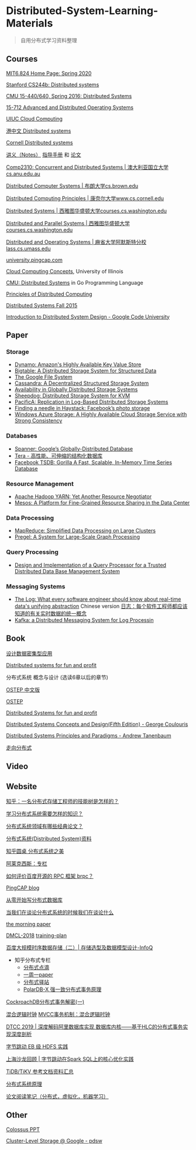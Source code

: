 # Distributed-System-Learning-Materials

> 自用分布式学习资料整理

## Courses

[MIT6.824 Home Page: Spring 2020](https://pdos.csail.mit.edu/6.824/)

[Stanford CS244b: Distributed systems](http://www.scs.stanford.edu/14au-cs244b/)

[CMU 15-440/640, Spring 2016: Distributed Systems](http://www.andrew.cmu.edu/course/15-440/)

[15-712 Advanced and Distributed Operating Systems](http://www.cs.cmu.edu/afs/cs.cmu.edu/academic/class/15712-s12/www/)

[UIUC Cloud Computing](https://www.coursera.org/specializations/cloud-computing)

[港中文 Distributed systems](https://www.bilibili.com/video/BV1L741157c9?from=search&seid=6890255481043111568)

[Cornell Distributed systems](http://www.cs.cornell.edu/courses/cs5414/2018fa/)

[讲义（Notes）](https://lass.cs.umass.edu/~shenoy/courses/spring19/lectures.html) [指导手册](https://courses.cs.washington.edu/courses/csep552/18wi/papers/google-intro.pdf) 和 [论文](https://www.cs.cornell.edu/courses/cs5414/2017fa/papers/p549-halpern.pdf) 

[Comp2310: Concurrent and Distributed Systems | 澳大利亚国立大学cs.anu.edu.au](https://cs.anu.edu.au/courses/comp2310/index.html)

[Distributed Computer Systems | 布朗大学cs.brown.edu](https://cs.brown.edu/courses/cs138/s16/syllabus.html)

[Distributed Computing Principles | 康奈尔大学www.cs.cornell.edu](https://www.cs.cornell.edu/courses/cs5414/2018fa/)

[Distributed Systems | 西雅图华盛顿大学courses.cs.washington.edu](https://courses.cs.washington.edu/courses/csep552/)

[Distributed and Parallel Systems | 西雅图华盛顿大学courses.cs.washington.edu](https://courses.cs.washington.edu/courses/cse552/)

[Distributed and Operating Systems | 麻省大学阿默斯特分校lass.cs.umass.edu](http://lass.cs.umass.edu/~shenoy/courses/spring19/lectures.html)

[university.pingcap.com](https://university.pingcap.com/talent-plan/)

[Cloud Computing Concepts](https://class.coursera.org/cloudcomputing-001), University of Illinois

[CMU: Distributed Systems](http://www.cs.cmu.edu/~dga/15-440/F12/syllabus.html) in Go Programming Language

[Principles of Distributed Computing](http://dcg.ethz.ch/lectures/podc_allstars/)

[Distributed Systems Fall 2015](http://www.andrew.cmu.edu/course/95-702/)

[Introduction to Distributed System Design - Google Code University](http://www.hpcs.cs.tsukuba.ac.jp/~tatebe/lecture/h23/dsys/dsd-tutorial.html)

## Paper

### Storage

- [Dynamo: Amazon's Highly Available Key Value Store](http://bnrg.eecs.berkeley.edu/~randy/Courses/CS294.F07/Dynamo.pdf)
- [Bigtable: A Distributed Storage System for Structured Data](http://static.googleusercontent.com/media/research.google.com/en//archive/bigtable-osdi06.pdf)
- [The Google File System](http://static.googleusercontent.com/external_content/untrusted_dlcp/research.google.com/en/us/archive/gfs-sosp2003.pdf)
- [Cassandra: A Decentralized Structured Storage System](http://citeseerx.ist.psu.edu/viewdoc/download?doi=10.1.1.161.6751&rep=rep1&type=pdf)
- [Availability in Globally Distributed Storage Systems](http://static.googleusercontent.com/media/research.google.com/en/us/pubs/archive/36737.pdf)
- [Sheepdog: Distributed Storage System for KVM](https://github.com/ty4z2008/Qix/blob/master/ds.md)
- [PacificA: Replication in Log-Based Distributed Storage Systems](http://research.microsoft.com:8082/pubs/66814/tr-2008-25.pdf)
- [Finding a needle in Haystack: Facebook’s photo storage](https://www.usenix.org/legacy/event/osdi10/tech/full_papers/Beaver.pdf)
- [Windows Azure Storage: A Highly Available Cloud Storage Service with Strong Consistency](http://www-bcf.usc.edu/~minlanyu/teach/csci599-fall12/papers/11-calder.pdf)

### Databases

- [Spanner: Google’s Globally-Distributed Database](http://static.googleusercontent.com/media/research.google.com/zh-CN//archive/spanner-osdi2012.pdf)
- [Tera - 高性能、可伸缩的结构化数据库](https://github.com/ty4z2008/Qix/blob/master/ds.md)
- [Facebook TSDB: Gorilla A Fast, Scalable, In-Memory Time Series Database](http://www.vldb.org/pvldb/vol8/p1816-teller.pdf)

### Resource Management

- [Apache Hadoop YARN: Yet Another Resource Negotiator](https://www.cse.ust.hk/~weiwa/teaching/Fall15-COMP6611B/reading_list/YARN.pdff)
- [Mesos: A Platform for Fine-Grained Resource Sharing in the Data Center](https://www.cs.berkeley.edu/~alig/papers/mesos.pdf)

### Data Processing

- [MapReduce: Simplified Data Processing on Large Clusters](https://static.googleusercontent.com/media/research.google.com/zh-CN//archive/mapreduce-osdi04.pdf)
- [Pregel: A System for Large-Scale Graph Processing](http://www.dcs.bbk.ac.uk/~dell/teaching/cc/paper/sigmod10/p135-malewicz.pdf)

### Query Processing

- [Design and Implementation of a Query Processor for a Trusted Distributed Data Base Management System](http://www.utdallas.edu/~bxt043000/Publications/Journal-Papers/DAS/J16_Design_and_Implementation_of_a_Distributed_Query_Processor.pdf)

### Messaging Systems

- [The Log: What every software engineer should know about real-time data's unifying abstraction](https://engineering.linkedin.com/distributed-systems/log-what-every-software-engineer-should-know-about-real-time-datas-unifying)
  Chinese version [日志：每个软件工程师都应该知道的有关实时数据的统一概念](http://www.oschina.net/translate/log-what-every-software-engineer-should-know-about-real-time-datas-unifying?lang=chs&page=1#)
- [Kafka: a Distributed Messaging System for Log Processin](http://notes.stephenholiday.com/Kafka.pdf)

## Book

[设计数据密集型应用](https://github.com/Vonng/ddia)

[Distributed systems for fun and profit](http://book.mixu.net/distsys/)

分布式系统 概念与设计 (选读6章以后的章节)

[OSTEP 中文版](https://github.com/remzi-arpacidusseau/ostep-translations/tree/master/chinese)

[OSTEP](http://pages.cs.wisc.edu/~remzi/OSTEP/)

[Distributed Systems for fun and profit](http://book.mixu.net/distsys/single-page.html)

[Distributed Systems Concepts and Design(Fifth Edition) - George Coulouris](https://azmuri.files.wordpress.com/2013/09/george-coulouris-distributed-systems-concepts-and-design-5th-edition.pdf)

[Distributed Systems Principles and Paradigms - Andrew Tanenbaum](http://sist.sysu.edu.cn/~wuweig/DCC/DistributedSystemsPrinciplesandParadigms(2nd%20edition)-2007-Tanenbaum.pdf)

[走向分布式](http://dcaoyuan.github.io/papers/pdfs/Scalability.pdf)



## Video



## Website

[知乎：一名分布式存储工程师的技能树是怎样的？](https://www.zhihu.com/question/43687427)

[学习分布式系统需要怎样的知识？](https://www.zhihu.com/question/23645117)

[分布式系统领域有哪些经典论文？](https://www.zhihu.com/question/30026369)

[分布式系统(Distributed System)资料](https://gist.github.com/zjhiphop/c4861a6f586e3fdb2379#file-md)

[知乎圆桌 分布式系统之美](https://www.zhihu.com/roundtable/fenbushixitongzhimei)

[阿莱克西斯：专栏](https://zhuanlan.zhihu.com/p/77677075)

[如何评价百度开源的 RPC 框架 brpc？](https://www.zhihu.com/question/65370268/answer/231801580)

[PingCAP blog](https://github.com/pingcap/blog-cn)

[从零开始写分布式数据库](https://github.com/ngaut/builddatabase)

[当我们在谈论分布式系统的时候我们在谈论什么](http://blog.ivanyang.me/distributedsystem/2016/03/06/whatwetalkaboutwhenwetalkaboutds)

[the morning paper](https://blog.acolyer.org/)

[DMCL-2018](https://github.com/CDDSCLab/DMCL-2018)  [training-plan](https://github.com/CDDSCLab/training-plan)

[百度大规模时序数据存储（二）| 存储选型及数据模型设计-InfoQ](https://www.infoq.cn/article/eELNhTBprAPEABiRfrzw)

- 知乎分布式专栏
  - [分布式点滴](https://www.zhihu.com/column/learn-distributed-system)
  - [一周一paper](https://www.zhihu.com/column/one-paper-a-week)
  - [分布式驿站](https://www.zhihu.com/column/GTDistributed)
  - [PolarDB-X 强一致分布式事务原理]()

[CockroachDB分布式事务解密(一)](http://www.cockroachchina.cn/?p=976)

[混合逻辑时钟](http://vinllen.com/hun-he-luo-ji-shi-zhong/)  [MVCC事务机制：混合逻辑时钟](http://www.nosqlnotes.com/technotes/mvcc-hybridclock/)

[DTCC 2019 | 深度解码阿里数据库实现 数据库内核——基于HLC的分布式事务实现深度剖析](https://developer.aliyun.com/article/703552)

[字节跳动 EB 级 HDFS 实践](https://mp.weixin.qq.com/s/liiplasFnFW0ezc3VWsOHA)

[上海沙龙回顾 | 字节跳动在Spark SQL上的核心优化实践](https://mp.weixin.qq.com/s/su0sMWG_CBv3hpAIXmmo6Q)

[TiDB/TiKV 参考文档资料汇总](https://github.com/pingcap/presentations/blob/master/hackathon-2019/reference-document-of-hackathon-2019.md)

[分布式系统原理](https://www.yuque.com/happyhusky/fbsxt)

[论文阅读笔记（分布式，虚拟化，机器学习）](https://github.com/dyweb/papers-notebook)

## Other

[Colossus PPT](https://research.google.com/pubs/archive/44877.pdf)

[Cluster-Level Storage @ Google - pdsw](http://www.pdsw.org/pdsw-discs17/slides/PDSW-DISCS-Google-Keynote.pdf)